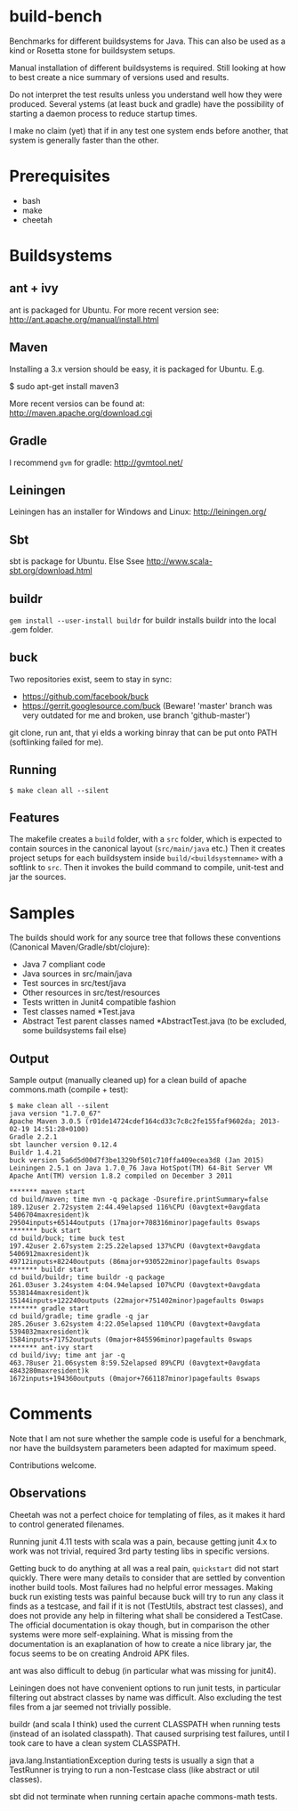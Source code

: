 # build-bench

Benchmarks for different buildsystems for Java. This can also be used as a kind or Rosetta stone for buildsystem setups.

Manual installation of different buildsystems is required.
Still looking at how to best create a nice summary of versions used and results.

Do not interpret the test results unless you understand well how they were produced. 
Several ystems (at least buck and gradle) have the possibility of starting a daemon process to reduce startup times.

I make no claim (yet) that if in any test one system ends before another, that system is generally faster than the other.

# Prerequisites

* bash
* make
* cheetah

# Buildsystems

## ant + ivy

ant is packaged for Ubuntu.
For more recent version see: http://ant.apache.org/manual/install.html

## Maven

Installing a 3.x version should be easy, it is packaged for Ubuntu.
E.g.

$ sudo apt-get install maven3

More recent versios can be found at: http://maven.apache.org/download.cgi

## Gradle

I recommend ```gvm``` for gradle: http://gvmtool.net/

## Leiningen

Leiningen has an installer for Windows and Linux: http://leiningen.org/

## Sbt

sbt is package for Ubuntu.
Else Ssee http://www.scala-sbt.org/download.html

## buildr

```gem install --user-install buildr``` for buildr installs buildr into the local .gem folder.

## buck

Two repositories exist, seem to stay in sync:

* https://github.com/facebook/buck
* https://gerrit.googlesource.com/buck (Beware! 'master' branch was very outdated for me and broken, use branch 'github-master')

git clone, run ant, that yi            elds a working binray that can be put onto PATH (softlinking failed for me).


## Running
```
$ make clean all --silent
```

## Features

The makefile creates a ```build``` folder, with a ```src``` folder, which is expected to contain sources in the canonical layout (```src/main/java``` etc.)
Then it creates project setups for each buildsystem inside
```build/<buildsystemname>``` with a softlink to ```src```.
Then it invokes the build command to compile, unit-test and jar the sources.

# Samples

The builds should work for any source tree that follows these conventions (Canonical Maven/Gradle/sbt/clojure):
* Java 7 compliant code
* Java sources in src/main/java
* Test sources in src/test/java
* Other resources in src/test/resources
* Tests written in Junit4 compatible fashion
* Test classes named *Test.java
* Abstract Test parent classes named *AbstractTest.java (to be excluded, some buildsystems fail else)


## Output

Sample output (manually cleaned up) for a clean build of apache commons.math (compile + test):
```
$ make clean all --silent
java version "1.7.0_67"
Apache Maven 3.0.5 (r01de14724cdef164cd33c7c8c2fe155faf9602da; 2013-02-19 14:51:28+0100)
Gradle 2.2.1
sbt launcher version 0.12.4
Buildr 1.4.21
buck version 5a6d5d00d7f3be1329bf501c710ffa409ecea3d8 (Jan 2015)
Leiningen 2.5.1 on Java 1.7.0_76 Java HotSpot(TM) 64-Bit Server VM
Apache Ant(TM) version 1.8.2 compiled on December 3 2011

******* maven start
cd build/maven; time mvn -q package -Dsurefire.printSummary=false
189.12user 2.72system 2:44.49elapsed 116%CPU (0avgtext+0avgdata 5406704maxresident)k
29504inputs+65144outputs (17major+708316minor)pagefaults 0swaps
******* buck start
cd build/buck; time buck test
197.42user 2.67system 2:25.22elapsed 137%CPU (0avgtext+0avgdata 5406912maxresident)k
49712inputs+82240outputs (86major+930522minor)pagefaults 0swaps
******* buildr start
cd build/buildr; time buildr -q package
261.03user 3.24system 4:04.94elapsed 107%CPU (0avgtext+0avgdata 5538144maxresident)k
15144inputs+122240outputs (22major+751402minor)pagefaults 0swaps
******* gradle start
cd build/gradle; time gradle -q jar
285.26user 3.62system 4:22.05elapsed 110%CPU (0avgtext+0avgdata 5394032maxresident)k
1584inputs+71752outputs (0major+845596minor)pagefaults 0swaps
******* ant-ivy start
cd build/ivy; time ant jar -q
463.78user 21.06system 8:59.52elapsed 89%CPU (0avgtext+0avgdata 4843280maxresident)k
1672inputs+194360outputs (0major+7661187minor)pagefaults 0swaps
```

# Comments

Note that I am not sure whether the sample code is useful for a benchmark,
nor have the buildsystem parameters been adapted for maximum speed.

Contributions welcome.

## Observations

Cheetah was not a perfect choice for templating of files, as it makes it hard to control generated filenames.

Running junit 4.11 tests with scala was a pain, because getting junit 4.x to work was not trivial, required 3rd party testing libs in specific versions.

Getting buck to do anything at all was a real pain, ```quickstart``` did not start quickly. There were many details to consider that are settled by convention inother build tools. Most failures had no helpful error messages. Making buck run existing tests was painful because buck will try to run any class it finds as a testcase, and fail if it is not (TestUtils, abstract test classes), and does not provide any help in filtering what shall be considered a TestCase. The official documentation is okay though, but in comparison the other systems were more self-explaining. What is missing from the documentation is an exaplanation of how to create a nice library jar, the focus seems to be on creating Android APK files.


ant was also difficult to debug (in particular what was missing for junit4).

Leiningen does not have convenient options to run junit tests, in particular filtering out abstract classes by name was difficult. Also excluding the test files from a jar seemed not trivially possible.

buildr (and scala I think) used the current CLASSPATH when running tests (instead of an isolated classpath). That caused surprising test failures, until I took care to have a clean system CLASSPATH.

java.lang.InstantiationException during tests is usually a sign that a TestRunner is trying to run a non-Testcase class (like abstract or util classes).

sbt did not terminate when running certain apache commons-math tests.
